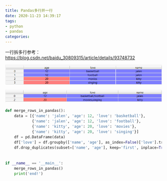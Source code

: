 ```yaml
---
title: Pandas多行并一行
date: 2020-11-23 14:39:17
tags:
- python
- pandas
categories:
---
```


一行拆多行参考：https://blog.csdn.net/baidu_30809315/article/details/93748732

![pandas01](../images/pandas01.png)

![pandas02](../images/pandas02.png)

```python
def merge_rows_in_pandas():
    data = [{'name': 'jalen', 'age': 12, 'love': 'basketball'},
            {'name': 'jalen', 'age': 12, 'love': 'football'},
            {'name': 'kitty', 'age': 20, 'love': 'movies'},
            {'name': 'kitty', 'age': 20, 'love': 'singing'}]
    df = pd.DataFrame(data)
    df['love'] = df.groupby(['name', 'age'], as_index=False)['love'].transform(lambda x: ','.join(x))
    df.drop_duplicates(subset=['name', 'age'], keep='first', inplace=True)
 
 
if __name__ == '__main__':
    merge_rows_in_pandas()
    print('end!')
```
